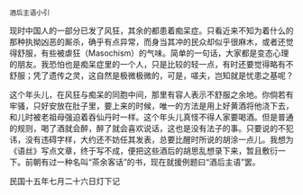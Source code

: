     酒后主语小引 

   现时中国人的一部分已发了风狂，其余的都患着痴呆症。只看近来不知为着什么的那种执拗凶恶的厮杀，确乎有点异常，而身当其冲的民众却似乎很麻木，或者还觉得舒服，有些被虐狂（Masochism）的气味。简单的一句话，大家都是变态心理的朋友。我恐怕也是痴呆症里的一个人，只是比较的轻一点，有时还要觉得略有不舒服；凭了遗传之灵，这自然是极微极微的，可是，嗟夫，岂知就是忧患之基呢？

   这个年头儿，在风狂与痴呆的同胞中间，那里有容人表示不舒服之余地。你倘若有牢骚，只好安放在肚子里，要上来的时候，唯一的方法是用上好黄酒将他浇下去，和儿时被老祖母强迫着吞仙丹时一样。这个年头儿真怪不得人家要喝酒。但是普通的规则，喝了酒就会醉，醉了就会喜欢说话，这也是没有法子的事。只要说的不犯讳，没有违碍字样，大约还不妨任其发表，总要比醒时所说的胡涂一点儿。我想为《语丝》写点文章，终于写不成，便把这些酒后的胡思乱想录下来，暂且敷衍一下。前朝有过一种名叫“茶余客话”的书，现在就援例题曰“酒后主语”罢。

   民国十五年七月二十六日灯下记

